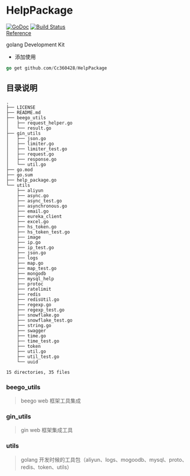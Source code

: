 # HelpPackage
[![GoDoc](https://godoc.org/github.com/go-redis/redis?status.svg)](https://pkg.go.dev/github.com/Cc360428/HelpPackage?tab=doc)
[![Build Status](https://travis-ci.com/Cc360428/HelpPackage.svg?branch=master)](https://travis-ci.com/Cc360428/HelpPackage)      
[Reference](https://pkg.go.dev/github.com/Cc360428/HelpPackage?tab=doc)  

golang Development Kit
- 添加使用
```go
go get github.com/Cc360428/HelpPackage
```
## 目录说明
```shell
.
├── LICENSE
├── README.md
├── beego_utils
│   ├── request_helper.go
│   └── result.go
├── gin_utils
│   ├── json.go
│   ├── limiter.go
│   ├── limiter_test.go
│   ├── request.go
│   ├── response.go
│   └── util.go
├── go.mod
├── go.sum
├── help_package.go
└── utils
    ├── aliyun
    ├── async.go
    ├── async_test.go
    ├── asynchronous.go
    ├── email.go
    ├── eureka_client
    ├── excel.go
    ├── hs_token.go
    ├── hs_token_test.go
    ├── image
    ├── ip.go
    ├── ip_test.go
    ├── json.go
    ├── logs
    ├── map.go
    ├── map_test.go
    ├── mongodb
    ├── mysql_help
    ├── protoc
    ├── ratelimit
    ├── redis
    ├── redisUtil.go
    ├── regexp.go
    ├── regexp_test.go
    ├── snowflake.go
    ├── snowflake_test.go
    ├── string.go
    ├── swagger
    ├── time.go
    ├── time_test.go
    ├── token
    ├── util.go
    ├── util_test.go
    └── uuid

15 directories, 35 files
```
### beego_utils
>beego web 框架工具集成
### gin_utils
>gin web 框架集成工具
### utils
>golang 开发时候的工具包（aliyun、logs、mogoodb、mysql、proto、redis、token、utils）